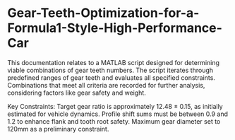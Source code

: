 # Gear-Teeth-Optimization-for-a-Formula1-Style-High-Performance-Car

This documentation relates to a MATLAB script designed for determining viable combinations of gear teeth numbers. The script iterates through predefined ranges of gear teeth and evaluates all specified constraints. Combinations that meet all criteria are recorded for further analysis, considering factors like gear safety and weight.

Key Constraints:
Target gear ratio is approximately 12.48 ± 0.15, as initially estimated for vehicle dynamics.
Profile shift sums must be between 0.9 and 1.2 to enhance flank and tooth root safety.
Maximum gear diameter set to 120mm as a preliminary constraint.
